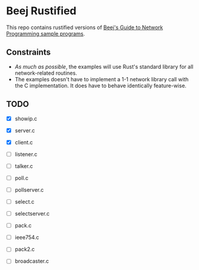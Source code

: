 # Beej Rustified

This repo contains rustified versions of
[Beej's Guide to Network Programming sample programs](https://beej.us/guide/bgnet/examples/).

## Constraints

- _As much as possible_, the examples will use Rust's standard library for all
network-related routines.
- The examples doesn't have to implement a 1-1 network library call with the
C implementation. It does have to behave identically feature-wise.

## TODO

- [X] showip.c
- [X] server.c
- [X] client.c
- [ ] listener.c
- [ ] talker.c
- [ ] poll.c
- [ ] pollserver.c
- [ ] select.c
- [ ] selectserver.c
- [ ] pack.c
- [ ] ieee754.c
- [ ] pack2.c
- [ ] broadcaster.c

